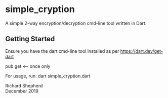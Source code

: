 # simple_cryption

A simple 2-way encryption/decryption cmd-line tool written in Dart.

## Getting Started

Ensure you have the dart cmd-line tool installed as per https://dart.dev/get-dart

pub get <-- once only

For usage, run: dart simple_cryption.dart

Richard Shepherd  
December 2019
